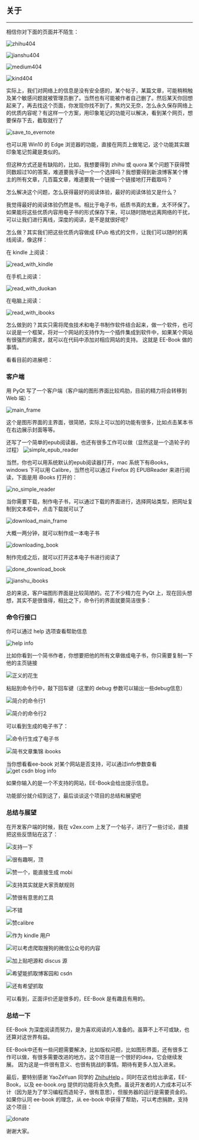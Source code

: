 ## 关于  

---

相信你对下面的页面并不陌生：    

![zhihu404](http://7xi5vu.com1.z0.glb.clouddn.com/zhihu404.png)

![jianshu404](http://7xi5vu.com1.z0.glb.clouddn.com/jianshu404.png)

![medium404](http://7xi5vu.com1.z0.glb.clouddn.com/medium404.png)

![kind404](http://7xi5vu.com1.z0.glb.clouddn.com/kinds404.png)



实际上，我们对网络上的信息是没有安全感的，某个帖子，某篇文章，可能稍稍触及某个敏感问题就被管理员删了。当然也有可能被作者自己删了。然后某天你回想起来了，再去找这个页面，你发现你找不到了，焦灼又无奈，怎么永久保存网络上的优质内容呢？有这样一个方案，用印象笔记的功能可以解决，看到某个网页，想要保存下去，截取就行了  

![save_to_evernote](http://7xi5vu.com1.z0.glb.clouddn.com/save_page_to_evernote.png)

也可以用 Win10 的 Edge 浏览器的功能，直接在网页上做笔记，这个功能其实跟印象笔记剪藏是类似的。

但这种方式还是有缺陷的，比如，我想要得到 zhihu 或 quora 某个问题下获得赞同数超过10的答案，难道要我手动一个一个选择吗？我想要得到新浪博客某个博主的所有文章，几百篇文章，难道要我一个链接一个链接地打开截取吗？


怎么解决这个问题，怎么获得最好的阅读体验，最好的阅读体验又是什么？  

我觉得最好的阅读体验仍然是书。相比于电子书，纸质书真的太重，太不环保了。如果能将这些优质内容用电子书的形式保存下来，可以随时随地远离网络的干扰，可以让我们进行离线，深度的阅读，是不是就很好呢?

怎么做？其实我们把这些优质内容做成 EPub 格式的文件，让我们可以随时的离线阅读，像这样：

在 kindle 上阅读：  

![read_with_kindle](http://7xi5vu.com1.z0.glb.clouddn.com/read_with_kindle.jpg)

在手机上阅读：  

![read_with_duokan](http://7xi5vu.com1.z0.glb.clouddn.com/read_with_duokan.png)

在电脑上阅读：

![read_with_ibooks](http://7xi5vu.com1.z0.glb.clouddn.com/read_with_ibooks.png)

怎么做到的？其实只需将爬虫技术和电子书制作软件结合起来，做一个软件，也可以说是一个框架，将对一个网站的支持作为一个插件集成到软件中，如果某个网站有很强烈的需求，就可以在代码中添加对相应网站的支持。 这就是 EE-Book 做的事情。

看看目前的进展吧：  

### 客户端

用 PyQt 写了一个客户端（客户端的图形界面比较鸡肋，目前的精力将会转移到 Web 端）：

![main_frame](http://7xi5vu.com1.z0.glb.clouddn.com/main_frame.png)

这个是图形界面的主界面，很简陋，实际上可以加的功能有很多，比如点击某本书在右边展示封面等等。

还写了一个简单的epub阅读器，也还有很多工作可以做（显然这是一个造轮子的过程）
![simple_epub_reader](http://7xi5vu.com1.z0.glb.clouddn.com/simple_epub_reader.png)

当然，你也可以用系统默认的epub阅读器打开，mac 系统下有iBooks，windows 下可以用 Calibre，当然也可以通过 Firefox 的 EPUBReader 来进行阅读，下面是用 iBooks 打开的：

![no_simple_reader](http://7xi5vu.com1.z0.glb.clouddn.com/no_simple_reader.png)

当你需要下载，制作电子书，可以通过下载的界面进行，选择网站类型，把网址复制到文本框中，点击下载就可以了

![download_main_frame](http://7xi5vu.com1.z0.glb.clouddn.com/download_main_frame.png)


大概一两分钟，就可以制作成一本电子书

![downloading_book](http://7xi5vu.com1.z0.glb.clouddn.com/downloading_book.png)


制作完成之后，就可以打开这本电子书进行阅读了

![done_download_book](http://7xi5vu.com1.z0.glb.clouddn.com/done_download_book.png)

![jianshu_ibooks](http://7xi5vu.com1.z0.glb.clouddn.com/%E7%AE%80%E4%B9%A6%E6%96%87%E7%AB%A0%E9%9B%86%E9%94%A6ibooks.png)

总的来说，客户端图形界面是比较简陋的。花了不少精力在 PyQt 上，现在回头想想，其实不是很值得，相比之下，命令行的界面就要简洁很多：

### 命令行接口

你可以通过 help 选项查看帮助信息

![help info](http://7xi5vu.com1.z0.glb.clouddn.com/help%20info.png)

比如你看到一个简书作者，你想要把他的所有文章做成电子书，你只需要复制一下他的主页链接

![正义的花生](http://7xi5vu.com1.z0.glb.clouddn.com/%E6%AD%A3%E4%B9%89%E7%9A%84%E8%8A%B1%E7%94%9F.png)


粘贴到命令行中，敲下回车键（这里的 debug 参数可以输出一些debug信息）

![简介的命令行1](http://7xi5vu.com1.z0.glb.clouddn.com/%E7%AE%80%E6%B4%81%E7%9A%84%E5%91%BD%E4%BB%A4%E8%A1%8C%E6%96%B9%E5%BC%8F1.png)  
  
 
![简介的命令行2](http://7xi5vu.com1.z0.glb.clouddn.com/%E7%AE%80%E6%B4%81%E7%9A%84%E5%91%BD%E4%BB%A4%E8%A1%8C%E6%96%B9%E5%BC%8F2.png)

可以看到生成的电子书了：  

![命令行生成了电子书](http://7xi5vu.com1.z0.glb.clouddn.com/%E5%91%BD%E4%BB%A4%E8%A1%8C%E7%94%9F%E6%88%90%E4%BA%86%E7%94%B5%E5%AD%90%E4%B9%A6.png)

![简书文章集锦 ibooks](http://7xi5vu.com1.z0.glb.clouddn.com/%E7%AE%80%E4%B9%A6%E6%96%87%E7%AB%A0%E9%9B%86%E9%94%A6ibooks.png)


当你想看看ee-book 对某个网站是否支持，可以通过info参数查看
![get csdn blog info](http://7xi5vu.com1.z0.glb.clouddn.com/get%20csdn%20blog%20info.png)

如果你输入的是一个不支持的网站，EE-Book会给出提示信息。

功能部分就介绍到这了，最后谈谈这个项目的总结和展望吧

### 总结与展望

在开发客户端的时候，我在 v2ex.com 上发了一个帖子，进行了一些讨论，直接把这些反馈贴在这了：  

![支持一下](http://7xi5vu.com1.z0.glb.clouddn.com/%E6%94%AF%E6%8C%81%E4%B8%80%E4%B8%AA.png)  

![很有趣啊，顶](http://7xi5vu.com1.z0.glb.clouddn.com/%E5%BE%88%E6%9C%89%E8%B6%A3%E5%95%8A%E9%A1%B6.png)  

![赞一个，能直接生成 mobi](http://7xi5vu.com1.z0.glb.clouddn.com/%E8%B5%9E%E4%B8%80%E4%B8%AA%20%E8%83%BD%E7%9B%B4%E6%8E%A5%E7%94%9F%E6%88%90mobi%E5%B0%B1%E5%A5%BD%E4%BA%86.png)

![支持其实就是大家贡献规则](http://7xi5vu.com1.z0.glb.clouddn.com/%E6%94%AF%E6%8C%81%E5%85%B6%E5%AE%9E%E5%B0%B1%E6%98%AF%E5%A4%A7%E5%AE%B6%E8%B4%A1%E7%8C%AE%E8%A7%84%E5%88%99.png)  

![赞很有意思的工具](http://7xi5vu.com1.z0.glb.clouddn.com/%E8%B5%9E%E5%BE%88%E6%9C%89%E6%84%8F%E6%80%9D%E7%9A%84%E5%B7%A5%E5%85%B7.png)  

![不错](http://7xi5vu.com1.z0.glb.clouddn.com/%E4%B8%8D%E9%94%99.png)  

![赞calibre](http://7xi5vu.com1.z0.glb.clouddn.com/%E8%B5%9E.png)  

![作为 kindle 用户](http://7xi5vu.com1.z0.glb.clouddn.com/%E4%BD%9C%E4%B8%BAkindle%E7%94%A8%E6%88%B7.png)  

![可以考虑爬取搜狗的微信公众号的内容](http://7xi5vu.com1.z0.glb.clouddn.com/%E5%8F%AF%E4%BB%A5%E8%80%83%E8%99%91%E7%88%AC%E5%8F%96%E6%90%9C%E7%8B%97%E7%9A%84%E5%BE%AE%E4%BF%A1%E5%85%AC%E4%BC%97%E5%8F%B7%E7%9A%84%E5%86%85%E5%AE%B9.png)  

![加上贴吧源和 discus 源](http://7xi5vu.com1.z0.glb.clouddn.com/%E5%8A%A0%E4%B8%8A%E8%B4%B4%E5%90%A7%E6%BA%90%E5%92%8Cdiscus%E6%BA%90.png)  
  
![希望能抓取博客园和 csdn](http://7xi5vu.com1.z0.glb.clouddn.com/%E5%B8%8C%E6%9C%9B%E8%83%BD%E6%8A%93%E5%8F%96%E5%8D%9A%E5%AE%A2%E5%9B%AD%E5%92%8Ccsdn.png)

![还有希望抓取](http://7xi5vu.com1.z0.glb.clouddn.com/%E8%BF%98%E6%9C%89%E5%B8%8C%E6%9C%9B%E6%8A%93%E5%8F%96.png)

可以看到，正面评价还是很多的，EE-Book 是有趣且有用的。

### 总结一下

EE-Book 为深度阅读而努力，是为喜欢阅读的人准备的。虽算不上不可或缺，也还算对这世界有益。

EE-Book中还有一些问题需要解决，比如版权问题，比如图形界面，还有很多工作可以做，有很多需要改进的地方。这个项目是一个很好的idea，它会继续发展。
因为这是一件很有意义、也很有挑战的事情。期待有更多人加入进来。

最后，要特别感谢 YaoZeYuan 同学的 [ZhihuHelp](https://github.com/YaoZeyuan/ZhihuHelp) 。同时在这也给出承诺，EE-Book，以及 ee-book.org 提供的功能将永久免费。虽说开发者的人力成本可以不计（因为是为了学习编程而造轮子，很有意思），但服务器的运行是需要资金的。如果你认同 ee-book 的理念，从 ee-book 中获得了帮助，可以考虑捐款，支持这个项目：  

![donate](http://7xi5vu.com1.z0.glb.clouddn.com/zhifubao.jpg)

谢谢大家。








